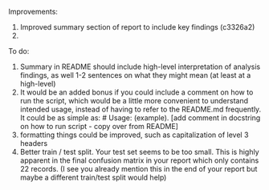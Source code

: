 Improvements:
1. Improved summary section of report to include key findings (c3326a2)
2. 

To do:

1. Summary in README should include high-level interpretation of analysis findings, as well 1-2 sentences on what they might mean (at least at a high-level)
3. It would be an added bonus if you could include a comment on how to run the script, which would be a little more convenient to understand intended usage, instead of having to refer to the README.md frequently. It could be as simple as: # Usage: (example). [add comment in docstring on how to run script - copy over from README]
4.  formatting things could be improved, such as capitalization of level 3 headers
5.  Better train / test split. Your test set seems to be too small. This is highly apparent in the final confusion matrix in your report which only contains 22 records. (I see you already mention this in the end of your report but maybe a different train/test split would help)


